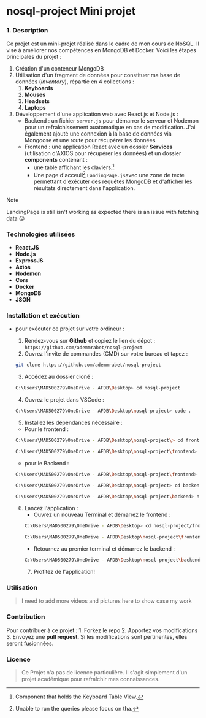# nosql-project Mini projet

### 1. Description
Ce projet est un mini-projet réalisé dans le cadre de mon cours de NoSQL. Il vise à améliorer nos compétences en MongoDB et Docker.
Voici les étapes principales du projet :
1. Création d'un conteneur MongoDB
2. Utilisation d'un fragment de données pour constituer ma base de données (*Inventory*), répartie en 4 collections : 
    1. **Keyboards**
    2. **Mouses**
    3. **Headsets**
    4. **Laptops**
3. Développement d'une application web avec React.js et Node.js :
    * Backend : un fichier `server.js` pour démarrer le serveur et Nodemon pour un refraîchissement auatomatique en cas de modification. J'ai également ajouté une connexion à la base de données via Mongoose et une route pour récupérer les données
    * Frontend : une application React avec un dossier **Services** (utilisation d'AXIOS pour récupérer les données) et un dossier **components** contenant : 
        * une table affichant les claviers.[^1]
        * Une page d'acceuil[^2] `LandingPage.js`avec une zone de texte permettant d'exécuter des requêtes MongoDB et d'afficher les résultats directement dans l'application.
        [^1]: Component that holds the Keyboard Table View.
        [^2]: Unable to run the queries please focus on tha.
>[!NOTE]
>LandingPage is still isn't working as expected there is an issue with fetching data :frowning_face:

### Technologies utilisées
- **React.JS**
- **Node.js**
- **ExpressJS**
- **Axios**
- **Nodemon**
- **Cors**
- **Docker**
- **MongoDB**
- **JSON**

### Installation et exécution
* pour exécuter ce projet sur votre ordineur :
    1. Rendez-vous sur **Github** et copiez le lien du dépot :
    `https://github.com/ademmrabet/nosql-project`
    2. Ouvrez l'invite de commandes (CMD) sur votre bureau et tapez :
    ```bash
    git clone https://github.com/ademmrabet/nosql-project
    ```
    3. Accédez au dossier cloné : 
    ```bash
    C:\Users\MAD500279\OneDrive - AFDB\Desktop> cd nosql-project
    ```
    4. Ouvrez le projet dans VSCode : 
    ```bash
    C:\Users\MAD500279\OneDrive - AFDB\Desktop\nosql-project> code .
    ```
    5. Installez les dépendances nécessaire : 
    * Pour le frontend :
    ```bash
    C:\Users\MAD500279\OneDrive - AFDB\Desktop\nosql-project\> cd frontend
    ```
    ```bash
    C:\Users\MAD500279\OneDrive - AFDB\Desktop\nosql-project\frontend> npm install
    ```

    * pour le Backend :
    ```bash
    C:\Users\MAD500279\OneDrive - AFDB\Desktop\nosql-project\frontend> cd ..
    ```
    ```bash
    C:\Users\MAD500279\OneDrive - AFDB\Desktop\nosql-project> cd backend
    ```
    ```bash
    C:\Users\MAD500279\OneDrive - AFDB\Desktop\nosql-project\backend> npm install
    ```
    6. Lancez l'application : 
        * Ouvrez un nouveau Terminal et démarrez le frontend :
        ```bash
        C:\Users\MAD500279\OneDrive - AFDB\Desktop> cd nosql-project/frontend
        ```
        ```bash
        C:\Users\MAD500279\OneDrive - AFDB\Desktop\nosql-project\frontend> npm start
        ```
        * Retournez au premier terminal et démarrez le backend :
        ```bash
        C:\Users\MAD500279\OneDrive - AFDB\Desktop\nosql-project\backend> nodemon server.js
        ```
        7. Profitez de l'application!

### Utilisation
> I need to add more videos and pictures here to show case my work

### Contribution
Pour contribuer à ce projet :
    1. Forkez le repo
    2. Apportez vos modifications
    3. Envoyez une **pull request**. Si les modifications sont pertinentes, elles seront fusionnées.

### Licence
> Ce Projet n'a pas de licence particulière. Il s'agit simplement d'un projet académique pour rafraîchir mes connaissances.


